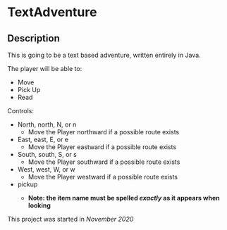 # TextAdventure
## Description
This is going to be a text based adventure, written entirely in Java.

The player will be able to:
- Move
- Pick Up
- Read

Controls:
- North, north, N, or n
    - Move the Player northward if a possible route exists
- East, east, E, or e
    - Move the Player eastward if a possible route exists
- South, south, S, or s
    - Move the Player southward if a possible route exists
- West, west, W, or w
    - Move the Player westward if a possible route exists
- pickup <item>
    - **Note: the item name must be spelled _exactly_ as it appears when looking**
    
This project was started in *November 2020*